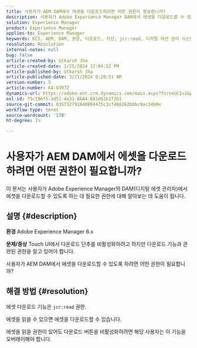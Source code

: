 ```yaml
---
title: 사용자가 AEM DAM에서 에셋을 다운로드하려면 어떤 권한이 필요합니까?
description: 사용자가 Adobe Experience Manager DAM에서 에셋을 다운로드할 수 있도록 하는 데 필요한 권한에 대해 알아봅니다.
solution: Experience Manager
product: Experience Manager
applies-to: Experience Manager
keywords: KCS, AEM, DAM, 권한, 다운로드, 자산, jcr:read, 디지털 자산 관리 시스템
resolution: Resolution
internal-notes: null
bug: false
article-created-by: Utkarsh Jha
article-created-date: 1/25/2024 12:04:52 PM
article-published-by: Utkarsh Jha
article-published-date: 3/21/2024 8:26:51 AM
version-number: 5
article-number: KA-03972
dynamics-url: https://adobe-ent.crm.dynamics.com/main.aspx?forceUCI=1&pagetype=entityrecord&etn=knowledgearticle&id=ecedb8ef-79bb-ee11-a569-6045bd0065b6
exl-id: 75c196f5-ad51-4a31-8b44-881dd1b1f2b1
source-git-commit: 835732791640004475c3cf468262bbbc9ac34b9e
workflow-type: tm+mt
source-wordcount: '170'
ht-degree: 1%

---
```


# 사용자가 AEM DAM에서 에셋을 다운로드하려면 어떤 권한이 필요합니까?


이 문서는 사용자가 Adobe Experience Manager의 DAM(디지털 에셋 관리자)에서 에셋을 다운로드할 수 있도록 하는 데 필요한 권한에 대해 알아보는 데 도움이 됩니다.

## 설명 {#description}


<b>환경</b>
Adobe Experience Manager 6.x

<b>문제/증상</b>
Touch UI에서 다운로드 단추를 비활성화하려고 하지만 다운로드 기능과 관련된 권한을 알고 있어야 합니다.

사용자가 AEM DAM에서 에셋을 다운로드할 수 있도록 하려면 어떤 권한이 필요합니까?


## 해결 방법 {#resolution}


에셋 다운로드 기능은 `jcr:read` 권한.

에셋을 읽을 수 있으면 에셋을 다운로드할 수 있습니다.

에셋을 읽을 권한이 있어도 다운로드 버튼을 비활성화하려면 해당 사용자는 이 기능을 오버레이해야 합니다.
